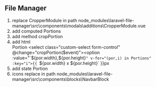 ## File Manager 

  1. replace CropperModule in path node_modules\laravel-file-manager\src\components\modals\additions\CropperModule.vue
  2. add computed Portions
  3. add method cropPortion
  4. add html <div class="input-group input-group-sm">
     <label class="input-group-text" for="dataHeight">Portion</label>
     <select class="custom-select form-control" @change="cropPortion($event)"><option :value="`${por.width},${por.height}`" v-for="(por,i) in Portions" :key="i">{{ `${por.width} x ${por.height}` }}</option></select><span class="input-group-text">px</span></div>
  5. add state Portion
  6. icons replace in path node_modules\laravel-file-manager\src\components\blocks\NavbarBlock